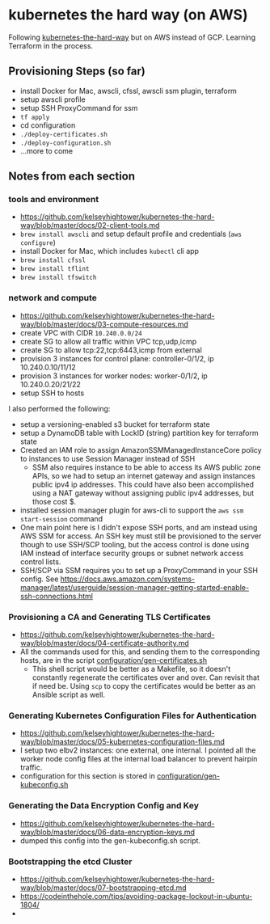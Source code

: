 # kubernetes the hard way (on AWS)

Following [kubernetes-the-hard-way](https://github.com/kelseyhightower/kubernetes-the-hard-way) but
on AWS instead of GCP. Learning Terraform in the process.

## Provisioning Steps (so far)
* install Docker for Mac, awscli, cfssl, awscli ssm plugin, terraform
* setup awscli profile
* setup SSH ProxyCommand for ssm
* `tf apply`
* cd configuration
* `./deploy-certificates.sh`
* `./deploy-configuration.sh`
* ...more to come

## Notes from each section

### tools and environment
* https://github.com/kelseyhightower/kubernetes-the-hard-way/blob/master/docs/02-client-tools.md
* `brew install awscli` and setup default profile and credentials (`aws configure`)
* install Docker for Mac, which includes `kubectl` cli app
* `brew install cfssl`
* `brew install tflint`
* `brew install tfswitch`

### network and compute
* https://github.com/kelseyhightower/kubernetes-the-hard-way/blob/master/docs/03-compute-resources.md
* create VPC with CIDR `10.240.0.0/24`
* create SG to allow all traffic within VPC tcp,udp,icmp
* create SG to allow tcp:22,tcp:6443,icmp from external
* provision 3 instances for control plane: controller-0/1/2, ip 10.240.0.10/11/12
* provision 3 instances for worker nodes: worker-0/1/2, ip 10.240.0.20/21/22
* setup SSH to hosts

I also performed the following:

* setup a versioning-enabled s3 bucket for terraform state
* setup a DynamoDB table with LockID (string) partition key for terraform state
* Created an IAM role to assign AmazonSSMManagedInstanceCore policy to instances
  to use Session Manager instead of SSH
    * SSM also requires instance to be able to access its AWS public zone APIs,
      so we had to setup an internet gateway and assign instances public ipv4 ip addresses.
      This could have also been accomplished using a NAT gateway without assigning
      public ipv4 addresses, but those cost $.
* installed session manager plugin for aws-cli to support the `aws ssm start-session` command
* One main point here is I didn't expose SSH ports, and am instead using AWS SSM for access.
  An SSH key must still be provisioned to the server though to use SSH/SCP tooling, but the access control
  is done using IAM instead of interface security groups or subnet network access control lists.
* SSH/SCP via SSM requires you to set up a ProxyCommand in your SSH config. See https://docs.aws.amazon.com/systems-manager/latest/userguide/session-manager-getting-started-enable-ssh-connections.html

### Provisioning a CA and Generating TLS Certificates
* https://github.com/kelseyhightower/kubernetes-the-hard-way/blob/master/docs/04-certificate-authority.md
* All the commands used for this, and sending them to the corresponding hosts, are in the script
  [configuration/gen-certificates.sh](configuration/gen-certificates.sh)
  * This shell script would be better as a Makefile, so it doesn't constantly regenerate the certificates
    over and over. Can revisit that if need be. Using `scp` to copy the certificates would be better
    as an Ansible script as well.

### Generating Kubernetes Configuration Files for Authentication
* https://github.com/kelseyhightower/kubernetes-the-hard-way/blob/master/docs/05-kubernetes-configuration-files.md
* I setup two elbv2 instances: one external, one internal. I pointed all the
  worker node config files at the internal load balancer to prevent hairpin traffic.
* configuration for this section is stored in [configuration/gen-kubeconfig.sh](configuration/gen-kubeconfig.sh)

### Generating the Data Encryption Config and Key
* https://github.com/kelseyhightower/kubernetes-the-hard-way/blob/master/docs/06-data-encryption-keys.md
* dumped this config into the gen-kubeconfig.sh script.

### Bootstrapping the etcd Cluster
* https://github.com/kelseyhightower/kubernetes-the-hard-way/blob/master/docs/07-bootstrapping-etcd.md
* https://codeinthehole.com/tips/avoiding-package-lockout-in-ubuntu-1804/
* 

